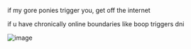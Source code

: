 if my gore ponies trigger you, get off the internet

if u have chronically online boundaries like boop triggers dni

![image](https://github.com/user-attachments/assets/2d0ecb16-40e7-45f4-9a58-a4ac88373b54)
